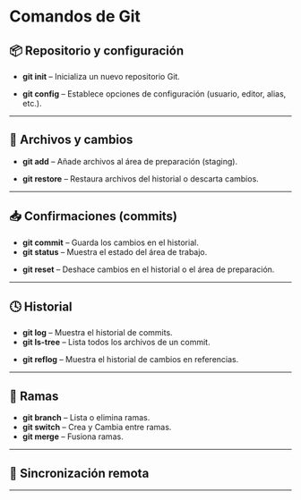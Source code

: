 # Comandos de Git

## 📦 Repositorio y configuración

- **git init** – Inicializa un nuevo repositorio Git.
<!-- - **git clone** – Clona un repositorio existente. -->
- **git config** – Establece opciones de configuración (usuario, editor, alias, etc.).

---

## 📄 Archivos y cambios

- **git add** – Añade archivos al área de preparación (staging).
<!-- - **git mv** – Mueve o renombra archivos. -->
<!-- - **git rm** – Elimina archivos del repositorio. -->
- **git restore** – Restaura archivos del historial o descarta cambios.

---

## 📥 Confirmaciones (commits)

- **git commit** – Guarda los cambios en el historial.
- **git status** – Muestra el estado del área de trabajo.
<!-- - **git diff** – Muestra diferencias entre versiones de archivos. -->
- **git reset** – Deshace cambios en el historial o el área de preparación.
<!-- - **git revert** – Crea un nuevo commit que revierte uno anterior. -->

---

## 🕓 Historial

- **git log** – Muestra el historial de commits.
- **git ls-tree** – Lista todos los archivos de un commit.
<!-- - **git show** – Muestra detalles de un commit o de un objeto. -->
<!-- - **git blame** – Muestra quién modificó cada línea de un archivo. -->
- **git reflog** – Muestra el historial de cambios en referencias.
<!-- - **git shortlog** – Muestra un resumen del historial agrupado por autor. -->

---

## 🌿 Ramas

- **git branch** – Lista o elimina ramas.
- **git switch** – Crea y Cambia entre ramas.
- **git merge** – Fusiona ramas.
<!-- - **git rebase** – Reaplica commits sobre otra rama. -->
<!-- - **git cherry-pick** – Aplica un commit específico a la rama actual. -->

---

## 🔄 Sincronización remota

<!-- - **git remote** – Administra repositorios remotos. -->
<!-- - **git fetch** – Descarga cambios del repositorio remoto. -->
<!-- - **git pull** – Descarga y fusiona cambios remotos. -->
<!-- - **git push** – Envía cambios al repositorio remoto. -->

---